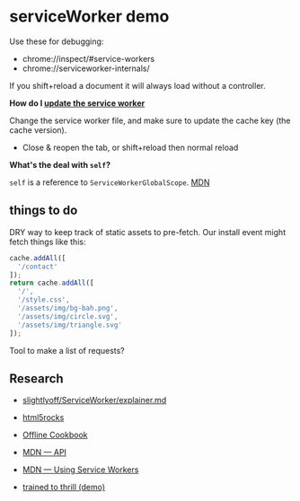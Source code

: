 # serviceWorker demo

Use these for debugging: 

* chrome://inspect/#service-workers
* chrome://serviceworker-internals/

If you shift+reload a document it will always load without a controller.

**How do I [update the service worker](https://developer.mozilla.org/en-US/docs/Web/API/Service_Worker_API/Using_Service_Workers#Updating_your_service_worker)**

Change the service worker file, and make sure to update the cache key (the cache version).

* Close & reopen the tab, or shift+reload then normal reload

**What's the deal with `self`?**

`self` is a reference to `ServiceWorkerGlobalScope`. [MDN](https://developer.mozilla.org/en-US/docs/Web/API/WorkerGlobalScope/self)

## things to do

DRY way to keep track of static assets to pre-fetch. Our install event might fetch things like this:

```js
cache.addAll([
  '/contact'
]);
return cache.addAll([
  '/',
  '/style.css',
  '/assets/img/bg-bah.png',
  '/assets/img/circle.svg',
  '/assets/img/triangle.svg'
]);
```

Tool to make a list of requests?

## Research

* [slightlyoff/ServiceWorker/explainer.md](https://github.com/slightlyoff/ServiceWorker/blob/master/explainer.md)

* [html5rocks](http://www.html5rocks.com/en/tutorials/service-worker/introduction/)

* [Offline Cookbook](http://jakearchibald.com/2014/offline-cookbook/)

* [MDN &mdash; API](https://developer.mozilla.org/en-US/docs/Web/API/ServiceWorker_API)

* [MDN &mdash; Using Service Workers](https://developer.mozilla.org/en-US/docs/Web/API/ServiceWorker_API/Using_Service_Workers)

* [trained to thrill (demo)](https://github.com/jakearchibald/trained-to-thrill)

